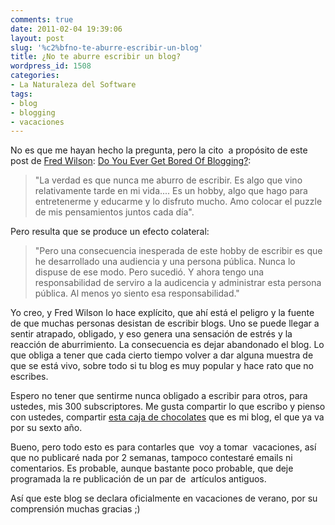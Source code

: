 ```yaml
---
comments: true
date: 2011-02-04 19:39:06
layout: post
slug: '%c2%bfno-te-aburre-escribir-un-blog'
title: ¿No te aburre escribir un blog?
wordpress_id: 1508
categories:
- La Naturaleza del Software
tags:
- blog
- blogging
- vacaciones
---
```


No es que me hayan hecho la pregunta, pero la cito  a propósito de este post de [Fred Wilson](http://www.avc.com/a_vc/about.html): [Do You Ever Get Bored Of Blogging?](http://www.avc.com/a_vc/2011/02/do-you-ever-get-bored-of-blogging.html):


> "La verdad es que nunca me aburro de escribir. Es algo que vino relativamente tarde en mi vida.... Es un hobby, algo que hago para entretenerme y educarme y lo disfruto mucho. Amo colocar el puzzle de mis pensamientos juntos cada día".


Pero resulta que se produce un efecto colateral:


> "Pero una consecuencia inesperada de este hobby de escribir es que he desarrollado una audiencia y una persona pública. Nunca lo dispuse de ese modo. Pero sucedió. Y ahora tengo una responsabilidad de serviro a la audicencia y administrar esta persona pública. Al menos yo siento esa responsabilidad."


Yo creo, y Fred Wilson lo hace explícito, que ahí está el peligro y la fuente de que muchas personas desistan de escribir blogs. Uno se puede llegar a sentir atrapado, obligado, y eso genera una sensación de estrés y la reacción de aburrimiento. La consecuencia es dejar abandonado el blog. Lo que obliga a tener que cada cierto tiempo volver a dar alguna muestra de que se está vivo, sobre todo si tu blog es muy popular y hace rato que no escribes.

Espero no tener que sentirme nunca obligado a escribir para otros, para ustedes, mis 300 subscriptores. Me gusta compartir lo que escribo y pienso con ustedes, compartir [esta caja de chocolates](http://www.lnds.net/blog/2009/07/cuatro-anos.html) que es mi blog, el que ya va por su sexto año.

Bueno, pero todo esto es para contarles que  voy a tomar  vacaciones, así que no publicaré nada por 2 semanas, tampoco contestaré emails ni comentarios. Es probable, aunque bastante poco probable, que deje programada la re publicación de un par de  artículos antiguos.

Así que este blog se declara oficialmente en vacaciones de verano, por su comprensión muchas gracias ;)
